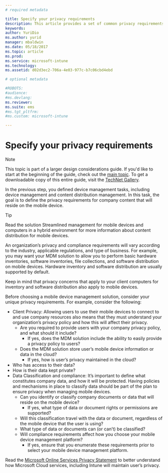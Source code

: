 ```yaml
---
# required metadata

title: Specify your privacy requirements
description: This article provides a set of common privacy requirements that should be used in a mobile device management scenario.
keywords:
author: YuriDio
ms.author: yurid
manager: mbaldwin
ms.date: 05/18/2017
ms.topic: article
ms.prod:
ms.service: microsoft-intune
ms.technology:
ms.assetid: d02d3ec2-706a-4e03-977c-b7c06cbd4ebd

# optional metadata

#ROBOTS:
#audience:
#ms.devlang:
ms.reviewer:
ms.suite: ems
#ms.tgt_pltfrm:
#ms.custom: microsoft-intune

---
```


# Specify your privacy requirements

>[!NOTE]
>This topic is part of a larger design considerations guide. If you'd like to start at the beginning of the guide, check out the [main topic](mdm-design-considerations-guide.md). To get a downloadable copy of this entire guide, visit the [TechNet Gallery](https://gallery.technet.microsoft.com/Mobile-Device-Management-7d401582).


In the previous step, you defined device management tasks, including device management and content distribution management. In this task, the goal is to define the privacy requirements for company content that will reside on the mobile device.

>[!TIP]
> Read the solution Streamlined management for mobile devices and computers in a hybrid environment for more information about content distribution for mobile devices.

An organization’s privacy and compliance requirements will vary according to the industry, applicable regulations, and type of business. For example, you may want your MDM solution to allow you to perform basic hardware inventories, software inventories, file collections, and software distribution on mobile devices. Hardware inventory and software distribution are usually supported by default.

Keep in mind that privacy concerns that apply to your client computers for inventory and software distribution also apply to mobile devices.

Before choosing a mobile device management solution, consider your unique privacy requirements. For example, consider the following:

- Client Privacy: Allowing users to use their mobile devices to connect to and use company resources also means that they must understand your organization’s privacy policy and how this will affect their privacy.
	- Are you required to provide users with your company privacy policy, and what should it include?
		- If yes, does the MDM solution include the ability to easily provide a privacy policy to users?
	- Does the MDM solution store user’s mobile device information or data in the cloud?
		- If yes, how is user’s privacy maintained in the cloud?
- Who has access to their data?
- How is their data kept private?
- Data Classification and compliance: It’s important to define what constitutes company data, and how it will be protected. Having policies and mechanisms in place to classify data should be part of the plan to ensure privacy when managing mobile devices.
	- Can you identify or classify company documents or data that will reside on the mobile device?
		- If yes, what type of data or document rights or permissions are supported?
	- Will this classification travel with the data or document, regardless of the mobile device that the user is using?
	- What type of data or documents can (or can’t) be classified?
	- Will compliance requirements affect how you choose your mobile device management platform?
		- If yes, ensure that you enumerate these requirements prior to select your mobile device management platform.

Read the [Microsoft Online Services Privacy Statement](http://www.microsoft.com/server-cloud/products/intune-trust-center/privacy.aspx) to better understand how Microsoft Cloud services, including Intune will maintain user’s privacy.
